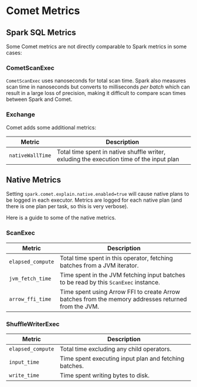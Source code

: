 <!---
Licensed to the Apache Software Foundation (ASF) under one
or more contributor license agreements.  See the NOTICE file
distributed with this work for additional information
regarding copyright ownership.  The ASF licenses this file
to you under the Apache License, Version 2.0 (the
"License"); you may not use this file except in compliance
with the License.  You may obtain a copy of the License at

http://www.apache.org/licenses/LICENSE-2.0

Unless required by applicable law or agreed to in writing,
software distributed under the License is distributed on an
"AS IS" BASIS, WITHOUT WARRANTIES OR CONDITIONS OF ANY
KIND, either express or implied.  See the License for the
specific language governing permissions and limitations
under the License.
-->

# Comet Metrics

## Spark SQL Metrics

Some Comet metrics are not directly comparable to Spark metrics in some cases:

### CometScanExec

`CometScanExec` uses nanoseconds for total scan time. Spark also measures scan time in nanoseconds but converts to
milliseconds _per batch_ which can result in a large loss of precision, making it difficult to compare scan times
between Spark and Comet.

### Exchange

Comet adds some additional metrics:

| Metric            | Description                                                                                 |
|-------------------|---------------------------------------------------------------------------------------------|
| `nativeWallTime`  | Total time spent in native shuffle writer, exluding the execution time of the input plan |


## Native Metrics

Setting `spark.comet.explain.native.enabled=true` will cause native plans to be logged in each executor. Metrics are
logged for each native plan (and there is one plan per task, so this is very verbose).

Here is a guide to some of the native metrics.

### ScanExec

| Metric            | Description                                                                                         |
| ----------------- | --------------------------------------------------------------------------------------------------- |
| `elapsed_compute` | Total time spent in this operator, fetching batches from a JVM iterator.                            |
| `jvm_fetch_time`  | Time spent in the JVM fetching input batches to be read by this `ScanExec` instance.                |
| `arrow_ffi_time`  | Time spent using Arrow FFI to create Arrow batches from the memory addresses returned from the JVM. |

### ShuffleWriterExec

| Metric            | Description                                           |
|-------------------|-------------------------------------------------------|
| `elapsed_compute` | Total time excluding any child operators.             |
| `input_time`      | Time spent executing input plan and fetching batches. |
| `write_time`      | Time spent writing bytes to disk.                     |
